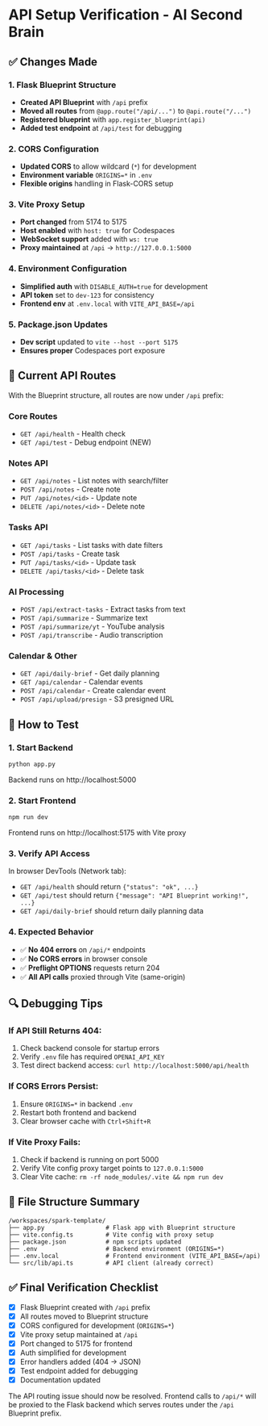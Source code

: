 # API Setup Verification - AI Second Brain

## ✅ Changes Made

### 1. Flask Blueprint Structure
- **Created API Blueprint** with `/api` prefix
- **Moved all routes** from `@app.route("/api/...")` to `@api.route("/...")`
- **Registered blueprint** with `app.register_blueprint(api)`
- **Added test endpoint** at `/api/test` for debugging

### 2. CORS Configuration
- **Updated CORS** to allow wildcard (`*`) for development
- **Environment variable** `ORIGINS=*` in `.env`
- **Flexible origins** handling in Flask-CORS setup

### 3. Vite Proxy Setup
- **Port changed** from 5174 to 5175
- **Host enabled** with `host: true` for Codespaces
- **WebSocket support** added with `ws: true`
- **Proxy maintained** at `/api` → `http://127.0.0.1:5000`

### 4. Environment Configuration
- **Simplified auth** with `DISABLE_AUTH=true` for development
- **API token** set to `dev-123` for consistency
- **Frontend env** at `.env.local` with `VITE_API_BASE=/api`

### 5. Package.json Updates
- **Dev script** updated to `vite --host --port 5175`
- **Ensures proper** Codespaces port exposure

## 🔧 Current API Routes

With the Blueprint structure, all routes are now under `/api` prefix:

### Core Routes
- `GET /api/health` - Health check
- `GET /api/test` - Debug endpoint (NEW)

### Notes API
- `GET /api/notes` - List notes with search/filter
- `POST /api/notes` - Create note
- `PUT /api/notes/<id>` - Update note
- `DELETE /api/notes/<id>` - Delete note

### Tasks API  
- `GET /api/tasks` - List tasks with date filters
- `POST /api/tasks` - Create task
- `PUT /api/tasks/<id>` - Update task
- `DELETE /api/tasks/<id>` - Delete task

### AI Processing
- `POST /api/extract-tasks` - Extract tasks from text
- `POST /api/summarize` - Summarize text
- `POST /api/summarize/yt` - YouTube analysis
- `POST /api/transcribe` - Audio transcription

### Calendar & Other
- `GET /api/daily-brief` - Get daily planning
- `GET /api/calendar` - Calendar events
- `POST /api/calendar` - Create calendar event
- `POST /api/upload/presign` - S3 presigned URL

## 🚀 How to Test

### 1. Start Backend
```bash
python app.py
```
Backend runs on http://localhost:5000

### 2. Start Frontend  
```bash
npm run dev
```
Frontend runs on http://localhost:5175 with Vite proxy

### 3. Verify API Access
In browser DevTools (Network tab):
- `GET /api/health` should return `{"status": "ok", ...}`
- `GET /api/test` should return `{"message": "API Blueprint working!", ...}`
- `GET /api/daily-brief` should return daily planning data

### 4. Expected Behavior
- ✅ **No 404 errors** on `/api/*` endpoints
- ✅ **No CORS errors** in browser console
- ✅ **Preflight OPTIONS** requests return 204
- ✅ **All API calls** proxied through Vite (same-origin)

## 🔍 Debugging Tips

### If API Still Returns 404:
1. Check backend console for startup errors
2. Verify `.env` file has required `OPENAI_API_KEY`
3. Test direct backend access: `curl http://localhost:5000/api/health`

### If CORS Errors Persist:
1. Ensure `ORIGINS=*` in backend `.env`
2. Restart both frontend and backend
3. Clear browser cache with `Ctrl+Shift+R`

### If Vite Proxy Fails:
1. Check if backend is running on port 5000
2. Verify Vite config proxy target points to `127.0.0.1:5000`
3. Clear Vite cache: `rm -rf node_modules/.vite && npm run dev`

## 📝 File Structure Summary

```
/workspaces/spark-template/
├── app.py                 # Flask app with Blueprint structure
├── vite.config.ts         # Vite config with proxy setup
├── package.json           # npm scripts updated
├── .env                   # Backend environment (ORIGINS=*)
├── .env.local             # Frontend environment (VITE_API_BASE=/api)
└── src/lib/api.ts         # API client (already correct)
```

## ✅ Final Verification Checklist

- [x] Flask Blueprint created with `/api` prefix
- [x] All routes moved to Blueprint structure  
- [x] CORS configured for development (`ORIGINS=*`)
- [x] Vite proxy setup maintained at `/api`
- [x] Port changed to 5175 for frontend
- [x] Auth simplified for development
- [x] Error handlers added (404 → JSON)
- [x] Test endpoint added for debugging
- [x] Documentation updated

The API routing issue should now be resolved. Frontend calls to `/api/*` will be proxied to the Flask backend which serves routes under the `/api` Blueprint prefix.